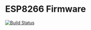 # ESP8266 Firmware
[![Build Status](https://travis-ci.org/sglahn/InternetOfTemperatur.svg?branch=master)](https://travis-ci.org/sglahn/InternetOfTemperatur)
